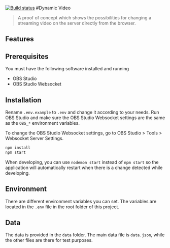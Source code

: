 [![Build status](https://dev.azure.com/MacawInteractive/DynamicVideo/_apis/build/status/DynamicVideo-CI)](https://dev.azure.com/MacawInteractive/DynamicVideo/_build/latest?definitionId=15)
#Dynamic Video
> A proof of concept which shows the possibilities for changing a streaming video on the server directly from the browser.

## Features


## Prerequisites
You must have the following software installed and running
- OBS Studio
- OBS Studio Websocket

## Installation
Rename `.env.example` to `.env` and change it according to your needs.
Run OBS Studio and make sure the OBS Studio Websocket settings are the same as the `OBS_*` environment variables.

To change the OBS Studio Websocket settings, go to OBS Studio > Tools > Websocket Server Settings.

```bash
npm install
npm start
```

When developing, you can use `nodemon start` instead of `npm start` so the application will automatically 
restart when there is a change detected while developing.

## Environment
There are different environment variables you can set. The variables are located in the `.env` file in the root folder of this project.

## Data
The data is provided in the `data` folder. The main data file is `data.json`, while the other files are there for test purposes.
